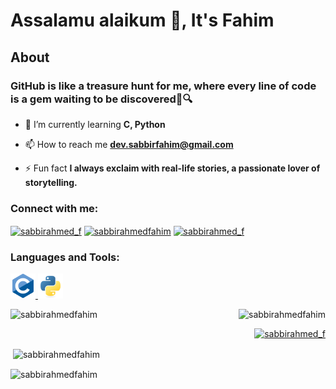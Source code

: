 # Assalamu alaikum 👋, It's Fahim
## About
### GitHub is like a treasure hunt for me, where every line of code is a gem waiting to be discovered💎🔍


- 🌱 I’m currently learning **C, Python**

- 📫 How to reach me **dev.sabbirfahim@gmail.com**

- ⚡ Fun fact **I always exclaim with real-life stories, a passionate lover of storytelling.**

<h3 align="left">Connect with me:</h3>
<p align="left">
<a href="https://twitter.com/sabbirahmed_f" target="blank"><img align="center" src="https://raw.githubusercontent.com/rahuldkjain/github-profile-readme-generator/master/src/images/icons/Social/twitter.svg" alt="sabbirahmed_f" height="30" width="40" /></a>
<a href="https://linkedin.com/in/sabbirahmedfahim" target="blank"><img align="center" src="https://raw.githubusercontent.com/rahuldkjain/github-profile-readme-generator/master/src/images/icons/Social/linked-in-alt.svg" alt="sabbirahmedfahim" height="30" width="40" /></a>
<a href="https://www.youtube.com/c/sabbirahmed_f" target="blank"><img align="center" src="https://raw.githubusercontent.com/rahuldkjain/github-profile-readme-generator/master/src/images/icons/Social/youtube.svg" alt="sabbirahmed_f" height="30" width="40" /></a>
</p>

<h3 align="left">Languages and Tools:</h3>
<p align="left"> <a href="https://www.cprogramming.com/" target="_blank" rel="noreferrer"> <img src="https://raw.githubusercontent.com/devicons/devicon/master/icons/c/c-original.svg" alt="c" width="40" height="40"/> </a> <a href="https://www.python.org" target="_blank" rel="noreferrer"> <img src="https://raw.githubusercontent.com/devicons/devicon/master/icons/python/python-original.svg" alt="python" width="40" height="40"/> </a> </p>

<p><img align="left" src="https://github-readme-stats.vercel.app/api/top-langs?username=sabbirahmedfahim&show_icons=true&locale=en&layout=compact" alt="sabbirahmedfahim" /></p>

<p align="right"> <img src="https://komarev.com/ghpvc/?username=sabbirahmedfahim&label=Profile%20views&color=0e75b6&style=flat" alt="sabbirahmedfahim" /> </p>
<p align="right"> <a href="https://twitter.com/sabbirahmed_f" target="blank"><img src="https://img.shields.io/twitter/follow/sabbirahmed_f?logo=twitter&style=for-the-badge" alt="sabbirahmed_f" /></a> </p>
<p>&nbsp;<img align="center" src="https://github-readme-stats.vercel.app/api?username=sabbirahmedfahim&show_icons=true&locale=en" alt="sabbirahmedfahim" /></p>

<p><img align="center" src="https://github-readme-streak-stats.herokuapp.com/?user=sabbirahmedfahim&" alt="sabbirahmedfahim" /></p>
